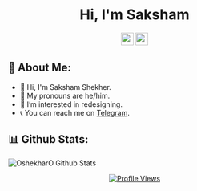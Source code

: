 <h1 align="center"> Hi, I'm Saksham </h1> 

<p align='center'> 
<a href="https://twitter.com/PurityWasHere"><img height="25" src="https://img.shields.io/badge/Twitter-%231DA1F2.svg?&style=for-the-badge&logo=twitter&logoColor=white"></a>
<a href="https://saksham.thedev.id"><img height="25" src="https://img.shields.io/badge/Personal_Website-%23354230.svg?&style=for-the-badge&logo=medium&logoColor=white"></a>
</p>

## 📝 About Me:

- 👋 Hi, I'm Saksham Shekher.
- 👤 My pronouns are he/him.
- 👀 I’m interested in redesigning.
- 📞 You can reach me on <a href="https://t.me/OshekherO">Telegram</a>.

## 📊 Github Stats:

![OshekharO Github Stats](https://github-stats-alpha.vercel.app/api/?username=OshekharO)

<p align='center'> 
<a href="https://hits.sh/github.com/OshekharO/"><img alt="Profile Views" src="https://hits.sh/github.com/OshekharO.svg?style=for-the-badge&label=VIEWS"/></a>
</p>
